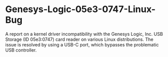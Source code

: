 # Genesys-Logic-05e3-0747-Linux-Bug
A report on a kernel driver incompatibility with the Genesys Logic, Inc. USB Storage (ID 05e3:0747) card reader on various Linux distributions. The issue is resolved by using a USB-C port, which bypasses the problematic USB controller.

